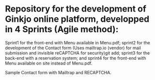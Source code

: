 # Repository for the development of Ginkjo online platform, developped in 4 Sprints (Agile method):
Sprint1 for the front-end with Menu available in Menu.pdf; 
sprint2 for the development of the Contact form (Uses mailtrap.io (vendor) for mail submission and invisible reCAPTCHA for security)git add;
sprint3 for the back-end with a reservation system;
and sprint4 for the front-end with Menu available on site instead of Menu.pdf.

Sample Contact form with Mailtrap and RECAPTCHA.




